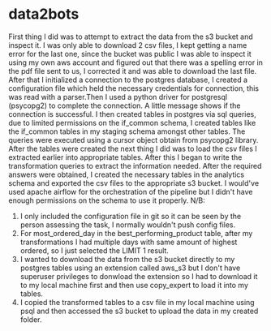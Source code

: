 # data2bots
First thing I did was to attempt to extract the data from the s3 bucket and inspect it. I was only able to download 2 csv files, I kept getting a name error for the last one, since the bucket was public I was able to inspect it using my own aws account and figured out that there was a spelling error in the pdf file sent to us, I corrected it and was able to download the last file.
After that I initialized a connection to the postgres database, I created a configuration file which held the necessary credentials for connection, this was read with a parser.Then I used a python driver for postgresql (psycopg2) to complete the connection. A little message shows if the connection is successful. I then created tables in postgres via sql queries, due to limited permissions on the if_common schema, I created tables like the if_common tables in my staging schema amongst other tables. The queries were executed using a cursor object obtain from psycopg2 library. After the tables were created the next thing I did was to load the csv files I extracted earlier into appropriate tables. After this I began to write the transformation queries to extract the information needed. After the required answers were obtained, I created the necessary tables in the analytics schema and exported the csv files to the appropriate s3 bucket.
I would've used apache airflow for the orchestration of the pipeline but I didn't have enough permissions on the schema to use it properly.
N/B: 
1. I only included the configuration file in git so it can be seen by the person assessing the task, I normally wouldn't push config files.
2. For most_ordered_day in the best_performing_product table, after my transformations I had multiple days with same amount of highest ordered, so I just selected the LIMIT 1 result.
3. I wanted to download the data from the s3 bucket directly to my postgres tables using an extension called aws_s3 but I don't have superuser privileges to donwload the extension so I had to download it to my local machine first and then use copy_expert to load it into my tables.
4. I copied the transformed tables to a csv file in my local machine using psql and then accessed the s3 bucket to upload the data in my created folder.